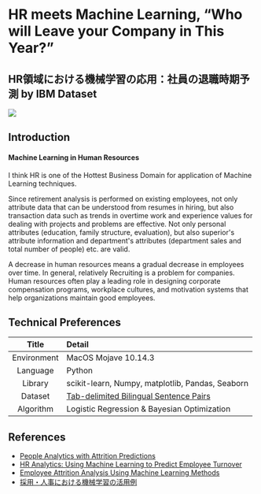 # HR meets Machine Learning, “Who will Leave your Company in This Year?”
## HR領域における機械学習の応用：社員の退職時期予測 by IBM Dataset
![](https://www.business-science.io/assets/hr_employee_attrition.png)

## Introduction

#### Machine Learning in Human Resources
I think HR is one of the Hottest Business Domain for application of Machine Learning techniques.

Since retirement analysis is performed on existing employees, not only attribute data that can be understood from resumes in hiring, but also transaction data such as trends in overtime work and experience values ​​for dealing with projects and problems are effective. Not only personal attributes (education, family structure, evaluation), but also superior's attribute information and department's attributes (department sales and total number of people) etc. are valid.

A decrease in human resources means a gradual decrease in employees over time. In general, relatively Recruiting is a problem for companies. Human resources often play a leading role in designing corporate compensation programs, workplace cultures, and motivation systems that help organizations maintain good employees.

## Technical Preferences

| Title | Detail |
|:-----------:|:------------------------------------------------|
| Environment | MacOS Mojave 10.14.3 |
| Language | Python |
| Library | scikit-learn, Numpy, matplotlib, Pandas, Seaborn |
| Dataset | [Tab-delimited Bilingual Sentence Pairs](http://www.manythings.org/anki/) |
| Algorithm | Logistic Regression & Bayesian Optimization |

## References

- [People Analytics with Attrition Predictions](https://towardsdatascience.com/people-analytics-with-attrition-predictions-12adcce9573f)
- [HR Analytics: Using Machine Learning to Predict Employee Turnover](https://www.business-science.io/business/2017/09/18/hr_employee_attrition.html)
- [Employee Attrition Analysis Using Machine Learning Methods](https://medium.com/@monikapdb/employee-attrition-analysis-using-machine-learning-methods-73564358e87f)
- [採用・人事における機械学習の活用例](https://blog.datarobot.com/jp/hr_tech)
